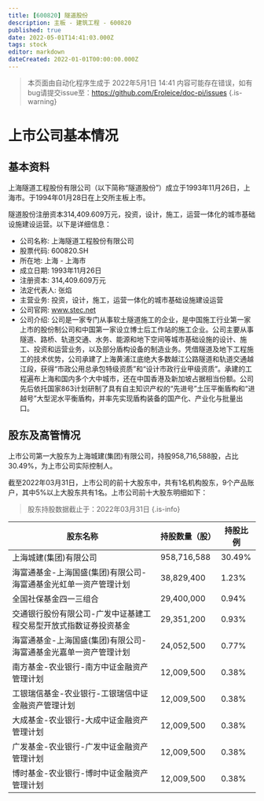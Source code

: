 ```yaml
---
title: [600820] 隧道股份
description: 主板 - 建筑工程 - 600820
published: true
date: 2022-05-01T14:41:03.000Z
tags: stock
editor: markdown
dateCreated: 2022-01-01T00:00:00.000Z
---
```


> 本页面由自动化程序生成于 2022年5月1日 14:41
> 内容可能存在错误，如有bug请提交issue至：https://github.com/Eroleice/doc-pi/issues
{.is-warning}

# 上市公司基本情况

## 基本资料

上海隧道工程股份有限公司（以下简称“隧道股份”）成立于1993年11月26日，上海市。于1994年01月28日在上交所主板上市。

隧道股份注册资本314,409.609万元，投资，设计，施工，运营一体化的城市基础设施建设运营。以下是详细信息：

- 公司名称: 上海隧道工程股份有限公司
- 股票代码: 600820.SH
- 所在地: 上海 - 上海市
- 成立日期: 1993年11月26日
- 注册资本: 314,409.609万元
- 法定代表人: 张焰
- 主营业务: 投资，设计，施工，运营一体化的城市基础设施建设运营
- 公司官网: www.stec.net
- 公司介绍: 公司是一家专门从事软土隧道施工的企业，是中国施工行业第一家上市的股份制公司和中国第一家设立博士后工作站的施工企业。公司主要从事隧道、路桥、轨道交通、水务、能源和地下空间等城市基础设施的设计、施工、投资和运营业务，以及部分盾构设备的制造业务。凭借隧道及地下工程施工的技术优势，公司承建了上海黄浦江底绝大多数越江公路隧道和轨道交通越江段，获得“市政公用总承包特级资质”和“设计市政行业甲级资质”。承建的工程遍布上海和国内多个大中城市，还在中国香港及新加坡占据相当份额。公司先后依托国家863计划研制了具有自主知识产权的“先进号”土压平衡盾构和“进越号”大型泥水平衡盾构，并率先实现盾构装备的国产化、产业化与批量出口。


## 股东及高管情况

上市公司第一大股东为上海城建(集团)有限公司，持股958,716,588股，占比30.49%，为上市公司实际控制人。

截至2022年03月31日，上市公司的前十大股东中，共有1名机构股东，9个产品账户，其中5%以上大股东共有1名。上市公司前十大股东明细如下：

> 股东持股数据截止于：2022年03月31日
{.is-info}

| 股东名称 | 持股数量（股） | 持股比例 |
| --- | --- | --- |
| 上海城建(集团)有限公司 | 958,716,588 | 30.49% |
| 海富通基金-上海国盛(集团)有限公司-海富通基金光虹单一资产管理计划 | 38,829,400 | 1.23% |
| 全国社保基金四一三组合 | 29,400,000 | 0.94% |
| 交通银行股份有限公司-广发中证基建工程交易型开放式指数证券投资基金 | 29,351,200 | 0.93% |
| 海富通基金-上海国盛(集团)有限公司-海富通基金光嘉单一资产管理计划 | 24,052,500 | 0.77% |
| 南方基金-农业银行-南方中证金融资产管理计划 | 12,009,500 | 0.38% |
| 工银瑞信基金-农业银行-工银瑞信中证金融资产管理计划 | 12,009,500 | 0.38% |
| 大成基金-农业银行-大成中证金融资产管理计划 | 12,009,500 | 0.38% |
| 广发基金-农业银行-广发中证金融资产管理计划 | 12,009,500 | 0.38% |
| 博时基金-农业银行-博时中证金融资产管理计划 | 12,009,500 | 0.38% |




